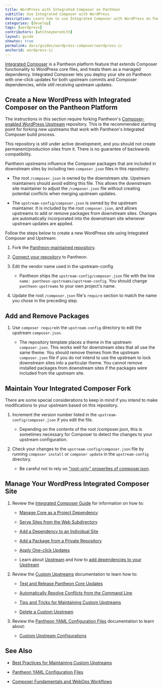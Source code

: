 ```yaml
---
title: WordPress with Integrated Composer on Pantheon
subtitle: Use Integrated Composer with WordPress 
description: Learn how to use Integrated Composer with WordPress on Pantheon.
categories: [develop]
tags: [wordpress]
contributors: [whitneymeredith]
layout: guide
showtoc: true
permalink: docs/guides/wordpress-composer/wordpress-ic
anchorid: wordpress-ic
---
```


[Integrated Composer](/guides/integrated-composer) is a Pantheon platform feature that extends Composer functionality to WordPress core files, and treats them as a managed dependency. Integrated Composer lets you deploy your site on Pantheon with one-click updates for both upstream commits and Composer dependencies, while still receiving upstream updates.

## Create a New WordPress with Integrated Composer on the Pantheon Platform

The instructions in this section require forking Pantheon's [Composer-enabled WordPress Upstream](https://github.com/pantheon-upstreams/wordpress-project) repository. This is the recommended starting point for forking new upstreams that work with Pantheon's Integrated Composer build process.

This repository is still under active development, and you should not create permanent/production sites from it. There is no guarantee of backwards compatibility. 

Pantheon upstreams influence the Composer packages that are included in downstream sites by including two `composer.json` files in this repository:

- The root `/composer.json` is owned by the downstream site. Upstream maintainers should avoid editing this file. This allows the downstream site maintainer to adjust the `/composer.json` file without creating potential conflicts when merging upstream updates.

- The `upstream-config/composer.json` is owned by the upstream maintainer. It is included by the root `composer.json`, and allows upstreams to add or remove packages from downstream sites. Changes are automatically incorporated into the downstream site whenever upstream updates are applied.

Follow the steps below to create a new WordPress site using Integrated Composer and Upstream.

1. Fork the [Pantheon-maintained repository](https://github.com/pantheon-upstreams/wordpress-project).

1. [Connect your repository](/docs/create-custom-upstream#connect-repository-to-pantheon) to Pantheon.

1. Edit the vendor name used in the upstream-config

    - Pantheon ships the `upstream-config/composer.json` file with the line `name: pantheon-upstreams/upstream-config`. You should change `pantheon-upstreams` to your own project's name. 

1. Update the root `/composer.json` file's `require` section to match the name you chose in the preceding step.

## Add and Remove Packages

1. Use `composer require`in the `upstream-config` directory to edit the upstream `composer.json`.

    - The repository template places a theme in the upstream `composer.json`. This works well for downstream sites that all use the same theme. You should remove themes from the upstream `composer.json` file if you do not intend to use the upstream to lock downstream sites into a particular theme. You cannot remove installed packages from downstream sites if the packages were included from the upstream site. 

## Maintain Your Integrated Composer Fork

 There are some special considerations to keep in mind if you intend to make modifications to your upstream based on this repository.

1. Increment the version number listed in the `upstream-config/composer.json` if you edit the file.

    - Depending on the contents of the root /composer.json, this is sometimes necessary for Composer to detect the changes to your upstream configuration.

1. Check your changes to the `upstream-config/composer.json` file by running `composer install` or `composer update` in the `upstream-config` directory. 

    - Be careful not to rely on ["root-only" properties of composer.json](https://getcomposer.org/doc/04-schema.md).

## Manage Your WordPress Integrated Composer Site

1. Review the [Integrated Composer Guide](/guides/integrated-composer) for information on how to:

    - [Manage Core as a Project Dependency](/guides/composer#managing-core-as-a-project-dependency)

    - [Serve Sites from the Web Subdirectory](/nested-docroot)

    - [Add a Dependency to an Individual Site](/guides/integrated-composer#add-a-dependency-to-an-individual-site)

    - [Add a Package from a Private Repository](/guides/integrated-composer#add-a-package-from-a-private-repository)

    - [Apply One-click Updates](/guides/integrated-composer#apply-one-click-updates)

    - Learn about [Upstream](/guides/integrated-composer#upstream) and how to [add dependencies to your Upstream](/guides/integrated-composer#how-to-add-dependencies-to-your-upstream)

1. Review the [Custom Upstreams](/maintain-custom-upstream) documentation to learn how to:

    - [Test and Release Pantheon Core Updates](/maintain-custom-upstream#test-and-release-pantheon-core-updates)

    - [Automatically Resolve Conflicts from the Command Line](/maintain-custom-upstream#automatically-resolve-from-the-command-line)

    - [Tips and Tricks for Maintaining Custom Upstreams](/maintain-custom-upstream#delete-custom-upstream)

    - [Delete a Custom Upstream](/maintain-custom-upstream#delete-custom-upstream)

1. Review the [Pantheon YAML Configuration Files](/pantheon-yml) documentation to learn about:

    - [Custom Upstream Configurations](/pantheon-yml#custom-upstream-configurations)


## See Also

- [Best Practices for Maintaining Custom Upstreams](/maintain-custom-upstream) 

- [Pantheon YAML Configuration Files](/pantheon-yml)

- [Composer Fundamentals and WebOps Workflows](/guides/composer)